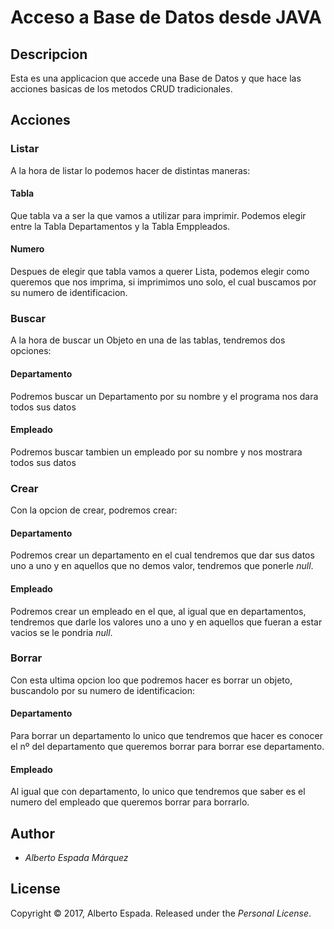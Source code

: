 # Acceso a Base de Datos desde JAVA

  ## Descripcion
  Esta es una applicacion que accede una Base de Datos y que hace las acciones basicas de los metodos CRUD tradicionales.

  ## Acciones

  ### Listar
  A la hora de listar lo podemos hacer de distintas maneras:
  #### Tabla
  Que tabla va a ser la que vamos a utilizar para imprimir. Podemos elegir entre la Tabla Departamentos y la Tabla Emppleados.
  #### Numero
  Despues de elegir que tabla vamos a querer Lista, podemos elegir como queremos que nos imprima, si imprimimos uno solo, el cual buscamos por su numero de identificacion.

  ### Buscar
  A la hora de buscar un Objeto en una de las tablas, tendremos dos opciones:
  #### Departamento
  Podremos buscar un Departamento por su nombre y el programa nos dara todos sus datos
  #### Empleado
  Podremos buscar tambien un empleado por su nombre y nos mostrara todos sus datos

  ### Crear
  Con la opcion de crear, podremos crear:
  #### Departamento
  Podremos crear un departamento en el cual tendremos que dar sus datos uno a uno y en aquellos que no demos valor, tendremos que ponerle _null_.
  #### Empleado
  Podremos crear un empleado en el que, al igual que en departamentos, tendremos que darle los valores uno a uno y en aquellos que fueran a estar vacios se le pondria _null_.

  ### Borrar
  Con esta ultima opcion loo que podremos hacer es borrar un objeto, buscandolo por su numero de identificacion:
  #### Departamento
  Para borrar un departamento lo unico que tendremos que hacer es conocer el nº del departamento que queremos borrar para borrar ese departamento.
  #### Empleado
  Al igual que con departamento, lo unico que tendremos que saber es el numero del empleado que queremos borrar para borrarlo.

  ## Author

  - *Alberto Espada Márquez*

  ## License
  Copyright © 2017, Alberto Espada. Released under the _Personal License_.